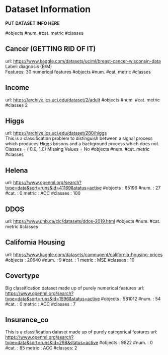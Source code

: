 # Dataset Information
**PUT DATASET INFO HERE**

#objects 
#num. 
#cat. 
metric 
#classes

## Cancer (GETTING RID OF IT)
url: https://www.kaggle.com/datasets/uciml/breast-cancer-wisconsin-data  
Label: diagnosis (B/M)  
Features: 30 numerical features 
#objects 
#num. 
#cat. 
metric 
#classes

## Income
url: https://archive.ics.uci.edu/dataset/2/adult 
#objects 
#num. 
#cat. 
metric 
#classes 2

## Higgs
url: https://archive.ics.uci.edu/dataset/280/higgs  
This is a classification problem to distinguish between a signal process which produces Higgs bosons and a background process which does not.  
Classes = ( 0.0, 1.0)
Missing Values = No
#objects 
#num. 
#cat. 
metric 
#classes

## Helena
url: https://www.openml.org/search?type=data&sort=runs&id=41169&status=active
#objects : 65196
#num. : 27
#cat. : 0
metric : ACC
#classes : 100

## DDOS
url: https://www.unb.ca/cic/datasets/ddos-2019.html
#objects 
#num. 
#cat. 
metric 
#classes

## California Housing
url: https://www.kaggle.com/datasets/camnugent/california-housing-prices
#objects : 20640
#num. : 9
#cat. : 1
metric : MSE
#classes : 10

## Covertype
Big classification dataset made up of purely numerical features
url: https://www.openml.org/search?type=data&sort=runs&id=1596&status=active 
#objects : 581012
#num. : 54
#cat. : 0
metric : ACC
#classes : 7

## Insurance_co
This is a classification dataset made up of purely categorical features
url: https://www.openml.org/search?type=data&sort=runs&id=298&status=active 
#objects : 9822
#num. : 0
#cat. : 85
metric : ACC
#classes: 2
